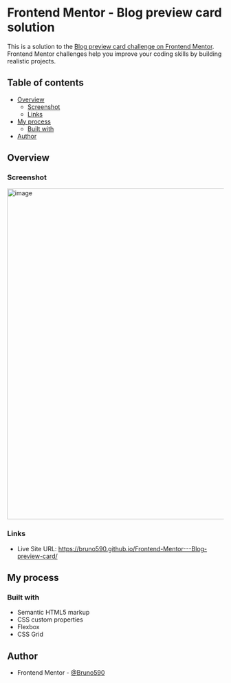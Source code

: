 # Frontend Mentor - Blog preview card solution

This is a solution to the [Blog preview card challenge on Frontend Mentor](https://www.frontendmentor.io/challenges/blog-preview-card-ckPaj01IcS). Frontend Mentor challenges help you improve your coding skills by building realistic projects. 

## Table of contents

- [Overview](#overview)
  - [Screenshot](#screenshot)
  - [Links](#links)
- [My process](#my-process)
  - [Built with](#built-with)
- [Author](#author)



## Overview

### Screenshot

<img width="1347" height="767" alt="image" src="https://github.com/user-attachments/assets/449f55ef-543f-43d5-915f-4c1cb8004bfd" />

### Links

- Live Site URL: https://bruno590.github.io/Frontend-Mentor---Blog-preview-card/

## My process

### Built with

- Semantic HTML5 markup
- CSS custom properties
- Flexbox
- CSS Grid


## Author


- Frontend Mentor - [@Bruno590](https://www.frontendmentor.io/profile/Bruno590)


